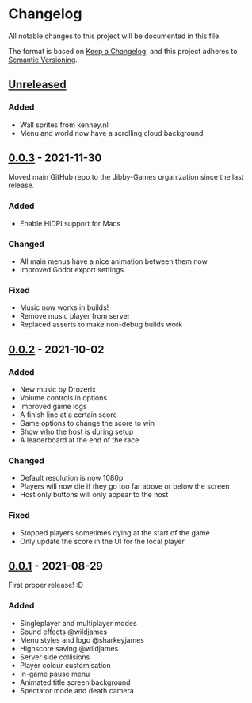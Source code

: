 # Changelog
All notable changes to this project will be documented in this file.

The format is based on [Keep a Changelog](https://keepachangelog.com/en/1.0.0/),
and this project adheres to [Semantic Versioning](https://semver.org/spec/v2.0.0.html).

<!--
Types of changes:
  Added - for new features.
  Changed - for changes in existing functionality.
  Deprecated - for soon-to-be removed features.
  Removed - for now removed features.
  Fixed - for any bug fixes.
  Security - in case of vulnerabilities.
-->

## [Unreleased]
### Added
- Wall sprites from kenney.nl
- Menu and world now have a scrolling cloud background
## [0.0.3] - 2021-11-30

Moved main GitHub repo to the Jibby-Games organization since the last release.

### Added
- Enable HiDPI support for Macs
### Changed
- All main menus have a nice animation between them now
- Improved Godot export settings
### Fixed
- Music now works in builds!
- Remove music player from server
- Replaced asserts to make non-debug builds work

## [0.0.2] - 2021-10-02

### Added
- New music by Drozerix
- Volume controls in options
- Improved game logs
- A finish line at a certain score
- Game options to change the score to win
- Show who the host is during setup
- A leaderboard at the end of the race

### Changed
- Default resolution is now 1080p
- Players will now die if they go too far above or below the screen
- Host only buttons will only appear to the host

### Fixed
- Stopped players sometimes dying at the start of the game
- Only update the score in the UI for the local player

## [0.0.1] - 2021-08-29
First proper release! :D
### Added
- Singleplayer and multiplayer modes
- Sound effects @wildjames
- Menu styles and logo @sharkeyjames
- Highscore saving @wildjames
- Server side collisions
- Player colour customisation
- In-game pause menu
- Animated title screen background
- Spectator mode and death camera

[Unreleased]: https://github.com/Jibby-Games/Flappy-Race/compare/v0.0.3...HEAD
[0.0.3]: https://github.com/Jibby-Games/Flappy-Race/releases/tag/v0.0.3
[0.0.2]: https://github.com/Jibby-Games/Flappy-Race/releases/tag/v0.0.2
[0.0.1]: https://github.com/Jibby-Games/Flappy-Race/releases/tag/v0.0.1